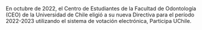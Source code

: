 En octubre de 2022, el Centro de Estudiantes de la Facultad de Odontología (CEO) de la Universidad de Chile eligió a su nueva Directiva para el período 2022-2023 utilizando el sistema de votación electrónica, Participa UChile. 